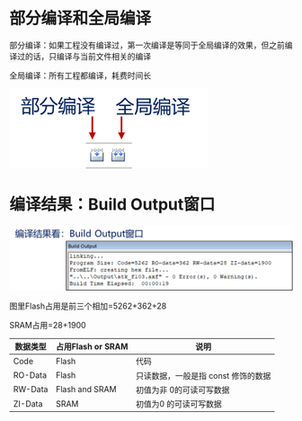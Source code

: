 # 部分编译和全局编译

部分编译：如果工程没有编译过，第一次编译是等同于全局编译的效果，但之前编译过的话，只编译与当前文件相关的编译

全局编译：所有工程都编译，耗费时间长

![image-20231102204039459](assets/image-20231102204039459.png)

# 编译结果：Build Output窗口

![image-20231102204031714](assets/image-20231102204031714.png)

图里Flash占用是前三个相加=5262+362+28

SRAM占用=28+1900

| 数据类型 | 占用Flash or SRAM | 说明                                 |
| -------- | ----------------- | ------------------------------------ |
| Code     | Flash             | 代码                                 |
| RO-Data  | Flash             | 只读数据，一般是指 const  修饰的数据 |
| RW-Data  | Flash and SRAM    | 初值为非 0的可读可写数据             |
| ZI-Data  | SRAM              | 初值为0  的可读可写数据              |